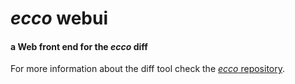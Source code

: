 *ecco* webui
====

#### a Web front end for the *ecco* diff ####

For more information about the diff tool check the [*ecco* repository](https://github.com/rsgoncalves/ecco).